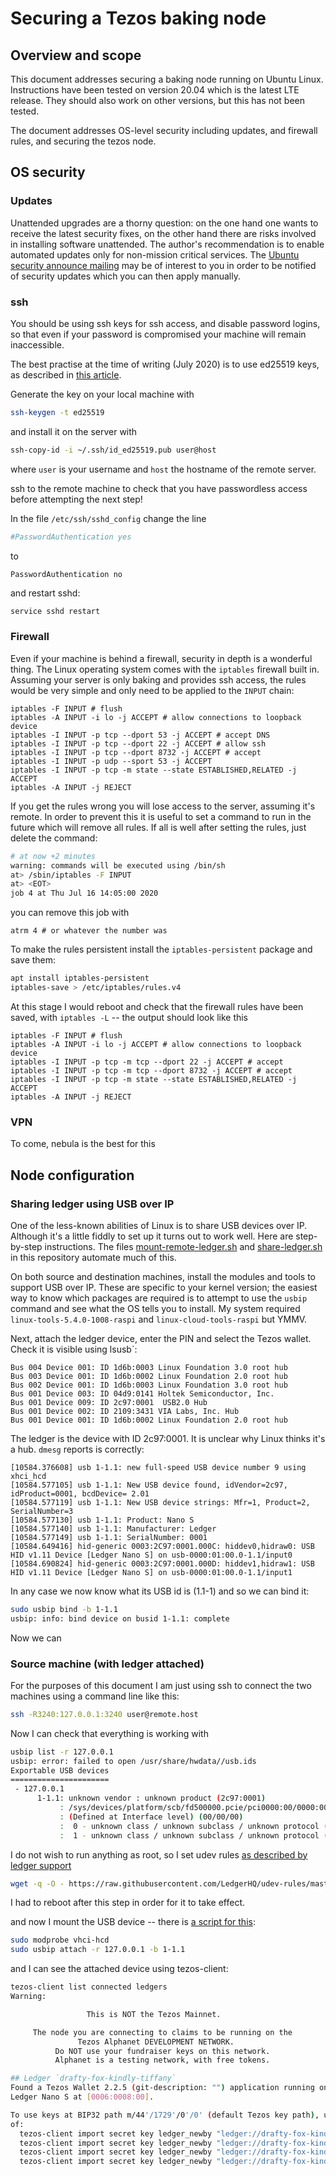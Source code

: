 # Securing a Tezos baking node

## Overview and scope

This document addresses securing a baking node running on Ubuntu Linux. Instructions have been tested on version 20.04 which is the latest LTE release. They should also work on other versions, but this has not been tested.

The document addresses OS-level security including updates, and firewall rules, and securing the tezos node.

## OS security

### Updates

Unattended upgrades are a thorny question: on the one hand one wants to receive the latest security fixes, on the other hand there are risks involved in installing software unattended. The author's recommendation is to enable automated updates only for non-mission critical services. The [Ubuntu security announce mailing](https://lists.ubuntu.com/mailman/listinfo/ubuntu-security-announce) may be of interest to you in order to be notified of security updates which you can then apply manually.

### ssh

You should be using ssh keys for ssh access, and disable password logins, so that even if your password is compromised your machine will remain inaccessible.

The best practise at the time of writing (July 2020) is to use ed25519 keys, as described in [this article](https://medium.com/risan/upgrade-your-ssh-key-to-ed25519-c6e8d60d3c54).

Generate the key on your local machine with

```bash
ssh-keygen -t ed25519
```
and install it on the server with

```bash
ssh-copy-id -i ~/.ssh/id_ed25519.pub user@host
```
where `user` is your username and `host` the hostname of the remote server.

ssh to the remote machine to check that you have passwordless access before attempting the next step!

In the file `/etc/ssh/sshd_config` change the line
```bash
#PasswordAuthentication yes
```
to
```
PasswordAuthentication no
```

and restart sshd:

```bash
service sshd restart
```
### Firewall

Even if your machine is behind a firewall, security in depth is a wonderful thing. The Linux operating system comes with the `iptables` firewall built in. Assuming your server is only baking and provides ssh access, the rules would be very simple and only need to be applied to the `INPUT` chain:

```
iptables -F INPUT # flush
iptables -A INPUT -i lo -j ACCEPT # allow connections to loopback device
iptables -I INPUT -p tcp --dport 53 -j ACCEPT # accept DNS
iptables -I INPUT -p tcp --dport 22 -j ACCEPT # allow ssh
iptables -I INPUT -p tcp --dport 8732 -j ACCEPT # accept
iptables -I INPUT -p udp --sport 53 -j ACCEPT
iptables -I INPUT -p tcp -m state --state ESTABLISHED,RELATED -j ACCEPT
iptables -A INPUT -j REJECT
```

If you get the rules wrong you will lose access to the server, assuming it's remote. In order to prevent this it is useful to set a command to run in the future which will remove all rules. If all is well after setting the rules, just delete the command:

```bash
# at now +2 minutes
warning: commands will be executed using /bin/sh
at> /sbin/iptables -F INPUT
at> <EOT>
job 4 at Thu Jul 16 14:05:00 2020
```

you can remove this job with

```
atrm 4 # or whatever the number was
```

To make the rules persistent install the `iptables-persistent` package and save them:

```bash
apt install iptables-persistent
iptables-save > /etc/iptables/rules.v4
```

At this stage I would reboot and check that the firewall rules have been saved, with `iptables -L` -- the output should look like this

```
iptables -F INPUT # flush
iptables -A INPUT -i lo -j ACCEPT # allow connections to loopback device
iptables -I INPUT -p tcp -m tcp --dport 22 -j ACCEPT # accept
iptables -I INPUT -p tcp -m tcp --dport 8732 -j ACCEPT # accept
iptables -I INPUT -p tcp -m state --state ESTABLISHED,RELATED -j ACCEPT
iptables -A INPUT -j REJECT
```

### VPN

To come, nebula is the best for this

## Node configuration

### Sharing ledger using USB over IP

One of the less-known abilities of Linux is to share USB devices over IP. Although it's a little fiddly to set up it turns out to work well. Here are step-by-step instructions. The files [mount-remote-ledger.sh](mount-remote-ledgers.sh) and [share-ledger.sh](share-ledger.sh) in this repository automate much of this.

On both source and destination machines, install the modules and tools to support USB over IP. These are specific to your kernel version; the easiest way to know which packages are required is to attempt to use the `usbip` command and see what the OS tells you to install. My system required `linux-tools-5.4.0-1008-raspi` and `linux-cloud-tools-raspi` but YMMV.

Next, attach the ledger device, enter the PIN and select the Tezos wallet. Check it is visible using lsusb`:

```
Bus 004 Device 001: ID 1d6b:0003 Linux Foundation 3.0 root hub
Bus 003 Device 001: ID 1d6b:0002 Linux Foundation 2.0 root hub
Bus 002 Device 001: ID 1d6b:0003 Linux Foundation 3.0 root hub
Bus 001 Device 003: ID 04d9:0141 Holtek Semiconductor, Inc.
Bus 001 Device 009: ID 2c97:0001  USB2.0 Hub
Bus 001 Device 002: ID 2109:3431 VIA Labs, Inc. Hub
Bus 001 Device 001: ID 1d6b:0002 Linux Foundation 2.0 root hub
```
The ledger is the device with ID 2c97:0001. It is unclear why Linux thinks it's a hub. `dmesg` reports is correctly:

```
[10584.376608] usb 1-1.1: new full-speed USB device number 9 using xhci_hcd
[10584.577105] usb 1-1.1: New USB device found, idVendor=2c97, idProduct=0001, bcdDevice= 2.01
[10584.577119] usb 1-1.1: New USB device strings: Mfr=1, Product=2, SerialNumber=3
[10584.577130] usb 1-1.1: Product: Nano S
[10584.577140] usb 1-1.1: Manufacturer: Ledger
[10584.577149] usb 1-1.1: SerialNumber: 0001
[10584.649416] hid-generic 0003:2C97:0001.000C: hiddev0,hidraw0: USB HID v1.11 Device [Ledger Nano S] on usb-0000:01:00.0-1.1/input0
[10584.690824] hid-generic 0003:2C97:0001.000D: hiddev1,hidraw1: USB HID v1.11 Device [Ledger Nano S] on usb-0000:01:00.0-1.1/input1
```

In any case we now know what its USB id is (1.1-1) and so we can bind it:

```bash
sudo usbip bind -b 1-1.1
usbip: info: bind device on busid 1-1.1: complete
```

Now we can

### Source machine (with ledger attached)

For the purposes of this document I am just using ssh to connect the two machines using a command line like this:

```bash
ssh -R3240:127.0.0.1:3240 user@remote.host
```

Now I can check that everything is working with
```bash
usbip list -r 127.0.0.1
usbip: error: failed to open /usr/share/hwdata//usb.ids
Exportable USB devices
======================
 - 127.0.0.1
      1-1.1: unknown vendor : unknown product (2c97:0001)
           : /sys/devices/platform/scb/fd500000.pcie/pci0000:00/0000:00:00.0/0000:01:00.0/usb1/1-1/1-1.1
           : (Defined at Interface level) (00/00/00)
           :  0 - unknown class / unknown subclass / unknown protocol (03/00/00)
           :  1 - unknown class / unknown subclass / unknown protocol (03/01/01)

```
I do not wish to run anything as root, so I set udev rules [as described by ledger support](https://support.ledger.com/hc/en-us/articles/115005165269-Fix-connection-issues)

```bash
wget -q -O - https://raw.githubusercontent.com/LedgerHQ/udev-rules/master/add_udev_rules.sh | sudo bash
```
I had to reboot after this step in order for it to take effect.

 and now I mount the USB device -- there is [a script for this](mount-remote-ledger.sh):

 ```bash
 sudo modprobe vhci-hcd
 sudo usbip attach -r 127.0.0.1 -b 1-1.1
```

and I can see the attached device using tezos-client:

```bash
tezos-client list connected ledgers
Warning:

                 This is NOT the Tezos Mainnet.

     The node you are connecting to claims to be running on the
               Tezos Alphanet DEVELOPMENT NETWORK.
          Do NOT use your fundraiser keys on this network.
          Alphanet is a testing network, with free tokens.

## Ledger `drafty-fox-kindly-tiffany`
Found a Tezos Wallet 2.2.5 (git-description: "") application running on
Ledger Nano S at [0006:0008:00].

To use keys at BIP32 path m/44'/1729'/0'/0' (default Tezos key path), use one
of:
  tezos-client import secret key ledger_newby "ledger://drafty-fox-kindly-tiffany/bip25519/0h/0h"
  tezos-client import secret key ledger_newby "ledger://drafty-fox-kindly-tiffany/ed25519/0h/0h"
  tezos-client import secret key ledger_newby "ledger://drafty-fox-kindly-tiffany/secp256k1/0h/0h"
  tezos-client import secret key ledger_newby "ledger://drafty-fox-kindly-tiffany/P-256/0h/0h"

```
